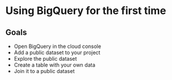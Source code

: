 # Using BigQuery for the first time

## Goals
* Open BigQuery in the cloud console
* Add a public dataset to your project
* Explore the public dataset
* Create a table with your own data
* Join it to a public dataset